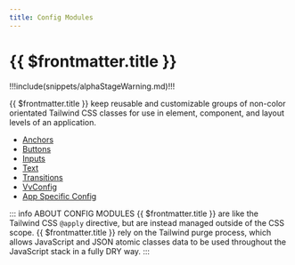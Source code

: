 ```yaml
---
title: Config Modules
---
```


<script setup>
    import DocsPackageVersion from '../../../src/views/compos/DocsPackageVersion.vue'
</script>





# {{ $frontmatter.title }}

!!!include(snippets/alphaStageWarning.md)!!!

{{ $frontmatter.title }} keep reusable and customizable groups of non-color orientated Tailwind CSS classes for use in element, component, and layout levels of an application.



* [Anchors](/modules/configs/anchors)
* [Buttons](/modules/configs/buttons)
* [Inputs](/modules/configs/inputs)
* [Text](/modules/configs/text)
* [Transitions](/modules/configs/transitions)
* [VvConfig](/modules/configs/vv-config)
* [App Specific Config](/modules/configs/app-specific-config)



::: info ABOUT CONFIG MODULES
{{ $frontmatter.title }} are like the Tailwind CSS `@apply` directive, but are instead managed outside of the CSS scope. {{ $frontmatter.title }} rely on the Tailwind purge process, which allows JavaScript and JSON atomic classes data to be used throughout the JavaScript stack in a fully DRY way.
:::








<DocsPackageVersion/>
